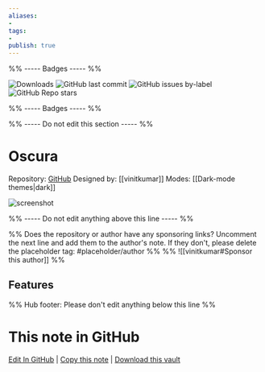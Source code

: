 ```yaml
---
aliases:
- 
tags: 
- 
publish: true
---
```


%% ----- Badges ----- %%

![Downloads](https://img.shields.io/badge/downloads-26-573E7A?style=for-the-badge&logo=)
![GitHub last commit](https://img.shields.io/github/last-commit/vinitkumar/oscura-obsidian?color=573E7A&label=last%20update&logo=github&style=for-the-badge)
![GitHub issues by-label](https://img.shields.io/github/issues/vinitkumar/oscura-obsidian/help%20wanted?color=573E7A&logo=github&style=for-the-badge) 
![GitHub Repo stars](https://img.shields.io/github/stars/vinitkumar/oscura-obsidian?color=573E7A&logo=github&style=for-the-badge)

%% ----- Badges ----- %%

%% ----- Do not edit this section ----- %%

# Oscura

Repository: [GitHub](https://github.com/vinitkumar/oscura-obsidian)
Designed by: [[vinitkumar]]
Modes: [[Dark-mode themes|dark]]



![screenshot](https://github.com/vinitkumar/oscura-obsidian/raw/HEAD/screenshot.png)

%% ----- Do not edit anything above this line ----- %% 

%% Does the repository or author have any sponsoring links? Uncomment the next line and add them to the author's note. If they don't, please delete the placeholder tag: #placeholder/author %%
%% ![[vinitkumar#Sponsor this author]] %%


## Features



%% Hub footer: Please don't edit anything below this line %%

# This note in GitHub

<span class="git-footer">[Edit In GitHub](https://github.dev/obsidian-community/obsidian-hub/blob/main/02%20-%20Community%20Expansions/02.05%20All%20Community%20Expansions/Themes/Oscura.md "git-hub-edit-note") | [Copy this note](https://raw.githubusercontent.com/obsidian-community/obsidian-hub/main/02%20-%20Community%20Expansions/02.05%20All%20Community%20Expansions/Themes/Oscura.md "git-hub-copy-note") | [Download this vault](https://github.com/obsidian-community/obsidian-hub/archive/refs/heads/main.zip "git-hub-download-vault") </span>
